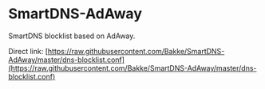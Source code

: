 # SmartDNS-AdAway
SmartDNS blocklist based on AdAway.

Direct link: [https://raw.githubusercontent.com/Bakke/SmartDNS-AdAway/master/dns-blocklist.conf](https://raw.githubusercontent.com/Bakke/SmartDNS-AdAway/master/dns-blocklist.conf)
